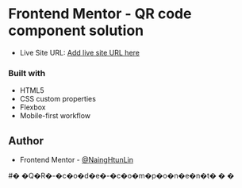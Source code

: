 # Frontend Mentor - QR code component solution


- Live Site URL: [Add live site URL here](https://your-live-site-url.com)



### Built with

-  HTML5 
- CSS custom properties
- Flexbox
- Mobile-first workflow













## Author

- Frontend Mentor - [@NaingHtunLin](https://www.frontendmentor.io/profile/NaingHtunLin)



#� �Q�R�-�c�o�d�e�-�c�o�m�p�o�n�e�n�t�
�
�
